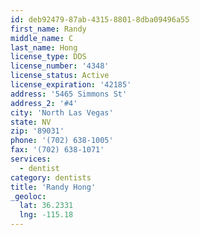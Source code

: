 ```yaml
---
id: deb92479-87ab-4315-8801-8dba09496a55
first_name: Randy
middle_name: C
last_name: Hong
license_type: DDS
license_number: '4348'
license_status: Active
license_expiration: '42185'
address: '5465 Simmons St'
address_2: '#4'
city: 'North Las Vegas'
state: NV
zip: '89031'
phone: '(702) 638-1005'
fax: '(702) 638-1071'
services:
  - dentist
category: dentists
title: 'Randy Hong'
_geoloc:
  lat: 36.2331
  lng: -115.18
---
```

